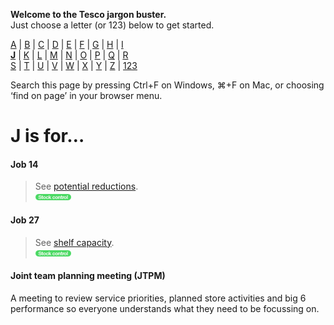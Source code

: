 **Welcome to the Tesco jargon buster.**  
Just choose a letter (or 123) below to get started.  

[A](a.md) | [B](b.md) | [C](c.md) | [D](d.md) | [E](e.md) | [F](f.md) | [G](g.md) | [H](h.md) | [I](i.md)  
[**J**](j.md) | [K](k.md) | [L](l.md) | [M](m.md) | [N](n.md) | [O](o.md) | [P](p.md) | [Q](q.md) | [R](r.md)  
[S](s.md) | [T](t.md) | [U](u.md) | [V](v.md) | [W](w.md) | [X](x.md) | [Y](y.md) | [Z](z.md) | [123](123.md)

Search this page by pressing Ctrl+F on Windows, ⌘+F on Mac, or choosing ‘find on page’ in your browser menu.

# J is for…

#### Job 14
> See [potential reductions](p.md#potential-reductions).  
> ![Stock control](assets/images/tag-stockcontrol.png)

#### Job 27
> See [shelf capacity](s.md#shelf-capacity).  
> ![Stock control](assets/images/tag-stockcontrol.png)

#### Joint team planning meeting (JTPM)
A meeting to review service priorities, planned store activities and big 6 performance so everyone understands what they need to be focussing on.
